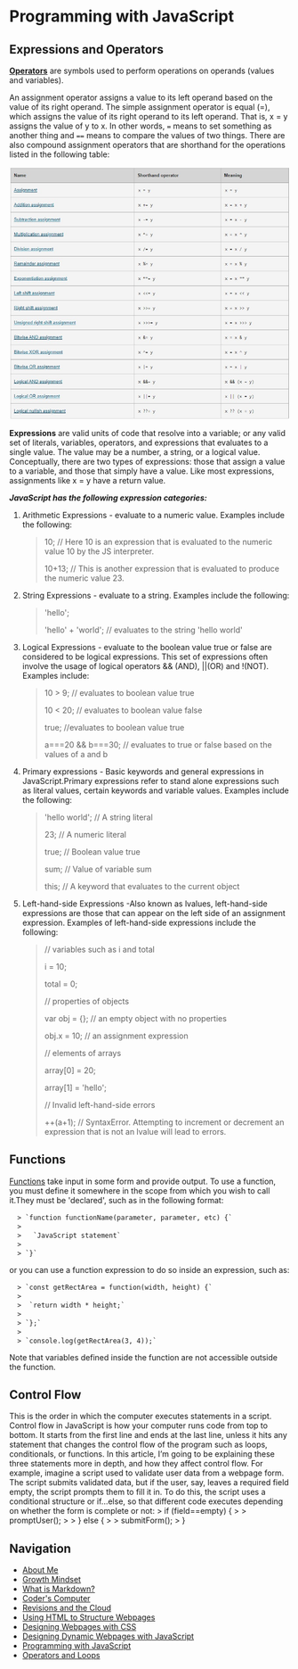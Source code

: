 # Programming with JavaScript

## Expressions and Operators
**[Operators](https://developer.mozilla.org/en-US/docs/Web/JavaScript/Guide/Expressions_and_Operators)** are symbols used to perform operations on operands (values and variables). 

An assignment operator assigns a value to its left operand based on the value of its right operand. The simple assignment operator is equal (=), which assigns the value of its right operand to its left operand. That is, x = y assigns the value of y to x. In other words, `=` means to set something as another thing and `==` means to compare the values of two things. 
There are also compound assignment operators that are shorthand for the operations listed in the following table:

![Shorthand Compound Assignment Operators](/shorthand_compound_assignment_operators.jpg)

**Expressions** are valid units of code that resolve into a variable; or any valid set of literals, variables, operators, and expressions that evaluates to a single value. The value may be a number, a string, or a logical value. Conceptually, there are two types of expressions: those that assign a value to a variable, and those that simply have a value.
Like most expressions, assignments like x = y have a return value.

***JavaScript has the following expression categories:***
  1. Arithmetic Expressions - evaluate to a numeric value. Examples include the following: 
      > 10;     // Here 10 is an expression that is evaluated to the numeric value 10 by the JS interpreter.
      > 
      > 10+13; // This is another expression that is evaluated to produce the numeric value 23.
  2. String Expressions - evaluate to a string. Examples include the following: 
      > 'hello';
      > 
      > 'hello' + 'world'; // evaluates to the string 'hello world'
  3. Logical Expressions - evaluate to the boolean value true or false are considered to be logical expressions. This set of expressions often involve the usage of logical operators && (AND), ||(OR) and !(NOT). Examples include: 
      > 10 > 9;   // evaluates to boolean value true
      > 
      > 10 < 20;  // evaluates to boolean value false
      > 
      > true;     //evaluates to boolean value true
      >        
      > a===20 && b===30; // evaluates to true or false based on the values of a and b
              
  4. Primary expressions - Basic keywords and general expressions in JavaScript.Primary expressions refer to stand alone expressions such as literal values, certain keywords and variable values. Examples include the following:
      > 'hello world'; // A string literal
      >
      > 23;            // A numeric literal
      >
      > true;          // Boolean value true
      >
      > sum;           // Value of variable sum
      >
      > this;          // A keyword that evaluates to the current object
     
   5. Left-hand-side Expressions -Also known as lvalues, left-hand-side expressions are those that can appear on the left side of an assignment expression. Examples of left-hand-side expressions include the following:
      > // variables such as i and total
      >
      > i = 10;
      >
      > total = 0;
      >
      > // properties of objects
      >
      > var obj = {}; // an empty object with no properties
      >
      > obj.x = 10; // an assignment expression
      >
      > // elements of arrays
      >
      > array[0] = 20;
      >
      > array[1] = 'hello';
      >
      > // Invalid left-hand-side errors
      >
      > ++(a+1); // SyntaxError. Attempting to increment or decrement an expression that is not an lvalue will lead to errors.           
              
## Functions
[Functions](https://developer.mozilla.org/en-US/docs/Web/JavaScript/Guide/Functions) take input in some form and provide output. To use a function, you must define it somewhere in the scope from which you wish to call it.They must be 'declared', such as in the following format:

      > `function functionName(parameter, parameter, etc) {`
      > 
      >   `JavaScript statement`
      > 
      > `}`

or you can use a function expression to do so inside an expression, such as:

      > `const getRectArea = function(width, height) {`
      > 
      >  `return width * height;`
      > 
      > `};`
      > 
      > `console.log(getRectArea(3, 4));`

Note that variables defined inside the function are not accessible outside the function. 

## Control Flow
This is the order in which the computer executes statements in a script. Control flow in JavaScript is how your computer runs code from top to bottom. It starts from the first line and ends at the last line, unless it hits any statement that changes the control flow of the program such as loops, conditionals, or functions. In this article, I’m going to be explaining these three statements more in depth, and how they affect control flow.
For example, imagine a script used to validate user data from a webpage form. The script submits validated data, but if the user, say, leaves a required field empty, the script prompts them to fill it in. To do this, the script uses a conditional structure or if...else, so that different code executes depending on whether the form is complete or not:
      > if (field==empty) {
      >
      > promptUser();
      >
      > } else {
      >
      > submitForm();
      > }
   
## Navigation
- [About Me](/README.md)
- [Growth Mindset](/Growth_Mindset.md)
- [What is Markdown?](/Learning_Markdown.md)
- [Coder's Computer](/CodersComputer.md)
- [Revisions and the Cloud](/RevisionsandCloud.md)
- [Using HTML to Structure Webpages](/HTML_Structure.md)
- [Designing Webpages with CSS](/designing_with_CSS.md)
- [Designing Dynamic Webpages with JavaScript](/Dynamic_Web_Pages_with_JavaScript.md)
- [Programming with JavaScript](/Programming_With_JavaScript.md)
- [Operators and Loops](/Operators_and_Loops.md)      
